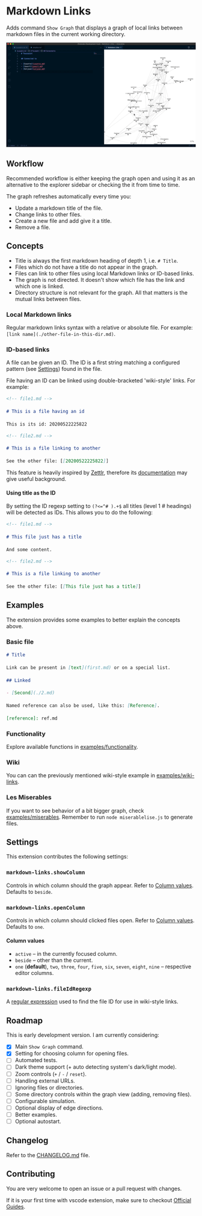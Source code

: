 # Markdown Links

Adds command `Show Graph` that displays a graph of local links between markdown files in the current working directory.

![Demo GIF](demo.gif)

## Workflow

Recommended workflow is either keeping the graph open and using it as an alternative to the explorer sidebar or checking the it from time to time.

The graph refreshes automatically every time you:

- Update a markdown title of the file.
- Change links to other files.
- Create a new file and add give it a title.
- Remove a file.

## Concepts

- Title is always the first markdown heading of depth 1, i.e. `# Title`.
- Files which do not have a title do not appear in the graph.
- Files can link to other files using local Markdown links or ID-based links.
- The graph is not directed. It doesn't show which file has the link and which one is linked.
- Directory structure is not relevant for the graph. All that matters is the mutual links between files.

### Local Markdown links

Regular markdown links syntax with a relative or absolute file. For example: `[link name](./other-file-in-this-dir.md)`.

### ID-based links

A file can be given an ID. The ID is a first string matching a configured pattern (see [Settings](#settings)) found in the file.

File having an ID can be linked using double-bracketed 'wiki-style' links. For example:

```md
<!-- file1.md -->

# This is a file having an id

This is its id: 20200522225822
```

```md
<!-- file2.md -->

# This is a file linking to another

See the other file: [[20200522225822]]
```

This feature is heavily inspired by [Zettlr](https://github.com/Zettlr/Zettlr), therefore its [documentation](https://docs.zettlr.com/en/reference/settings/#the-id-regex) may give useful background.

#### Using title as the ID

By setting the ID regexp setting to `(?<=^# ).+$` all titles (level 1 # headings) will be detected as IDs. This allows you to do the following:

```md
<!-- file1.md -->

# This file just has a title

And some content.
```

```md
<!-- file2.md -->

# This is a file linking to another

See the other file: [[This file just has a title]]
```

## Examples

The extension provides some examples to better explain the concepts above.

### Basic file

```md
# Title

Link can be present in [text](first.md) or on a special list.

## Linked

- [Second](./2.md)

Named reference can also be used, like this: [Reference].

[reference]: ref.md
```

### Functionality

Explore available functions in [examples/functionality](examples/functionality).

### Wiki

You can can the previously mentioned wiki-style example in [examples/wiki-links](examples/wiki-links).

### Les Miserables

If you want to see behavior of a bit bigger graph, check [examples/miserables](examples/miserables). Remember to run `node miserablelise.js` to generate files.

## Settings

This extension contributes the following settings:

### `markdown-links.showColumn`

Controls in which column should the graph appear. Refer to [Column values](####column-values). Defaults to `beside`.

### `markdown-links.openColumn`

Controls in which column should clicked files open. Refer to [Column values](###c#olumn-values). Defaults to `one`.

#### Column values

- `active` – in the currently focused column.
- `beside` – other than the current.
- `one` (**default**), `two`, `three`, `four`, `five`, `six`, `seven`, `eight`, `nine` – respective editor columns.

### `markdown-links.fileIdRegexp`

A [regular expression](https://developer.mozilla.org/en-US/docs/Web/JavaScript/Guide/Regular_Expressions) used to find the file ID for use in wiki-style links.

## Roadmap

This is early development version. I am currently considering:

- [x] Main `Show Graph` command.
- [x] Setting for choosing column for opening files.
- [ ] Automated tests.
- [ ] Dark theme support (+ auto detecting system's dark/light mode).
- [ ] Zoom controls (`+` / `-` / `reset`).
- [ ] Handling external URLs.
- [ ] Ignoring files or directories.
- [ ] Some directory controls within the graph view (adding, removing files).
- [ ] Configurable simulation.
- [ ] Optional display of edge directions.
- [ ] Better examples.
- [ ] Optional autostart.

## Changelog

Refer to the [CHANGELOG.md](CHANGELOG.md) file.

## Contributing

You are very welcome to open an issue or a pull request with changes.

If it is your first time with vscode extension, make sure to checkout [Official Guides](https://code.visualstudio.com/api/get-started/your-first-extension).
